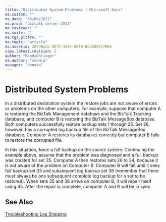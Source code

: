 ```yaml
---
title: "Distributed System Problems | Microsoft Docs"
ms.custom: ""
ms.date: "06/08/2017"
ms.prod: "biztalk-server-2013"
ms.reviewer: ""
ms.suite: ""
ms.tgt_pltfrm: ""
ms.topic: "article"
ms.assetid: 287b0adb-d5f9-4e47-80f8-0ba5d90c7864
caps.latest.revision: 2
author: "MandiOhlinger"
ms.author: "mandia"
manager: "anneta"
---
```

# Distributed System Problems
In a distributed destination system the restore jobs are not aware of errors or problems on the other computers. For example, suppose that computer A is restoring the BizTalk Management database and the BizTalk Tracking database, and computer B is restoring the BizTalk MessageBox database. Both computers successfully restore backup sets 1 through 25. Set 26, however, has a corrupted log backup file of the BizTalk MessageBox database. Computer A restores its databases correctly but computer B fails to restore the corrupted file.  
  
 In this situation, force a full backup on the source system. Continuing the example above, assume that the problem was diagnosed and a full backup was created for set 35. Computer A then restores sets 26 to 34, because it is not aware of the problem on Computer B. Computer B will fail until it sees full backup set 35 and subsequent log backup set 36 (remember that there must always be one subsequent complete log backup for a set to be restored). When sets 35 and 36 arrive on computer B, it will repair itself using 35. After the repair is complete, computer A and B will be in sync.  
  
## See Also  
 [Troubleshooting Log Shipping](../technical-guides/troubleshooting-log-shipping.md)